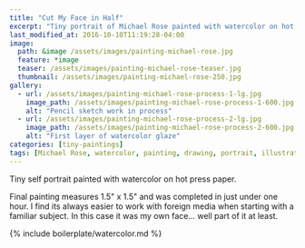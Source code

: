 ```yaml
---
title: "Cut My Face in Half"
excerpt: "Tiny portrait of Michael Rose painted with watercolor on hot press paper."
last_modified_at: 2016-10-10T11:19:28-04:00
image: 
  path: &image /assets/images/painting-michael-rose.jpg
  feature: *image
  teaser: /assets/images/painting-michael-rose-teaser.jpg
  thumbnail: /assets/images/painting-michael-rose-250.jpg
gallery:
  - url: /assets/images/painting-michael-rose-process-1-lg.jpg
    image_path: /assets/images/painting-michael-rose-process-1-600.jpg
    alt: "Pencil sketch work in process"
  - url: /assets/images/painting-michael-rose-process-2-lg.jpg
    image_path: /assets/images/painting-michael-rose-process-2-600.jpg
    alt: "First layer of watercolor glaze"
categories: [tiny-paintings]
tags: [Michael Rose, watercolor, painting, drawing, portrait, illustration]
---
```


Tiny self portrait painted with watercolor on hot press paper.

Final painting measures 1.5\" x 1.5\" and was completed in just under one hour. I find its always easier to work with foreign media when starting with a familiar subject. In this case it was my own face... well part of it at least.

{% include boilerplate/watercolor.md %}
